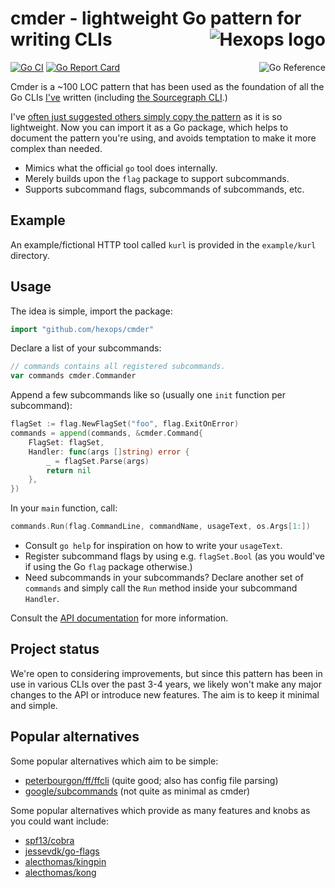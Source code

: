 # cmder - lightweight Go pattern for writing CLIs <a href="https://hexops.com"><img align="right" alt="Hexops logo" src="https://raw.githubusercontent.com/hexops/media/master/readme.svg"></img></a>

<a href="https://pkg.go.dev/github.com/hexops/cmder"><img src="https://pkg.go.dev/badge/badge/github.com/hexops/cmder.svg" alt="Go Reference" align="right"></a>
  
[![Go CI](https://github.com/hexops/cmder/workflows/Go%20CI/badge.svg)](https://github.com/hexops/cmder/actions) [![Go Report Card](https://goreportcard.com/badge/github.com/hexops/cmder)](https://goreportcard.com/report/github.com/hexops/cmder)

Cmder is a ~100 LOC pattern that has been used as the foundation of all the Go CLIs [I've](https://twitter.com/slimsag) written (including [the Sourcegraph CLI](https://github.com/sourcegraph/src-cli/blob/1af97e4f78819ffd042ef000d964090dbb65268f/cmd/src/cmd.go#L1-L123).)

I've [often just suggested others simply copy the pattern](https://twitter.com/slimsag/status/1330924665544404994) as it is so lightweight. Now you can import it as a Go package, which helps to document the pattern you're using, and avoids temptation to make it more complex than needed.

* Mimics what the official `go` tool does internally.
* Merely builds upon the `flag` package to support subcommands.
* Supports subcommand flags, subcommands of subcommands, etc.

## Example

An example/fictional HTTP tool called `kurl` is provided in the `example/kurl` directory.

## Usage

The idea is simple, import the package:

```Go
import "github.com/hexops/cmder"
```

Declare a list of your subcommands:

```Go
// commands contains all registered subcommands.
var commands cmder.Commander
```

Append a few subcommands like so (usually one `init` function per subcommand):

```Go
flagSet := flag.NewFlagSet("foo", flag.ExitOnError)
commands = append(commands, &cmder.Command{
    FlagSet: flagSet,
    Handler: func(args []string) error {
        _ = flagSet.Parse(args)
        return nil
    },
})
```

In your `main` function, call:

```Go
commands.Run(flag.CommandLine, commandName, usageText, os.Args[1:])
```

* Consult `go help` for inspiration on how to write your `usageText`.
* Register subcommand flags by using e.g. `flagSet.Bool` (as you would've if using the Go `flag` package otherwise.)
* Need subcommands in your subcommands? Declare another set of `commands` and simply call the `Run` method inside your subcommand `Handler`.

Consult the [API documentation](https://pkg.go.dev/github.com/hexops/cmder) for more information.

## Project status

We're open to considering improvements, but since this pattern has been in use in various CLIs over the past 3-4 years, we likely won't make any major changes to the API or introduce new features. The aim is to keep it minimal and simple.

## Popular alternatives

Some popular alternatives which aim to be simple:

- [peterbourgon/ff/ffcli](https://github.com/peterbourgon/ff/tree/master/ffcli) (quite good; also has config file parsing)
- [google/subcommands](https://github.com/google/subcommands) (not quite as minimal as cmder)

Some popular alternatives which provide as many features and knobs as you could want include:

- [spf13/cobra](https://github.com/spf13/cobra)
- [jessevdk/go-flags](https://github.com/jessevdk/go-flags)
- [alecthomas/kingpin](https://github.com/alecthomas/kingpin)
- [alecthomas/kong](https://github.com/alecthomas/kong)
